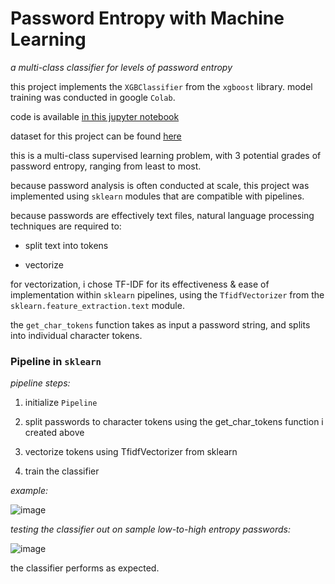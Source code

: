# Password Entropy with Machine Learning

*a multi-class classifier for levels of password entropy*

this project implements the `XGBClassifier` from the `xgboost` library. model training was conducted in google `Colab`.

code is available [in this jupyter notebook](https://github.com/disesdi/password_entropy_with_machine_learning/blob/fd6708a7c33b39284cbc0a8a1269058d009b6c5f/assessing_password_security_with_machine_learning.ipynb)

dataset for this project can be found [here](https://github.com/disesdi/password_entropy_with_machine_learning/blob/fd6708a7c33b39284cbc0a8a1269058d009b6c5f/passwordDataset.csv)

this is a multi-class supervised learning problem, with 3 potential grades of password entropy, ranging from least to most.

because password analysis is often conducted at scale, this project was implemented using `sklearn` modules that are compatible with pipelines.

because passwords are effectively text files, natural language processing techniques are required to:

* split text into tokens

* vectorize

for vectorization, i chose TF-IDF for its effectiveness & ease of implementation within `sklearn` pipelines, using the `TfidfVectorizer` from the `sklearn.feature_extraction.text` module.

the `get_char_tokens` function takes as input a password string, and splits into individual character tokens.

### Pipeline in `sklearn`

*pipeline steps:*

1. initialize `Pipeline`

2. split passwords to character tokens using the get_char_tokens function i created above

3. vectorize tokens using TfidfVectorizer from sklearn

4. train the classifier

*example:*

![image](https://user-images.githubusercontent.com/110150470/211313519-4eb9a750-8796-4e0c-bb44-8b4be48a364d.png)

*testing the classifier out on sample low-to-high entropy passwords:*

![image](https://user-images.githubusercontent.com/110150470/211314017-f4487097-0a34-4a60-811b-b69c600126ec.png)

the classifier performs as expected.
